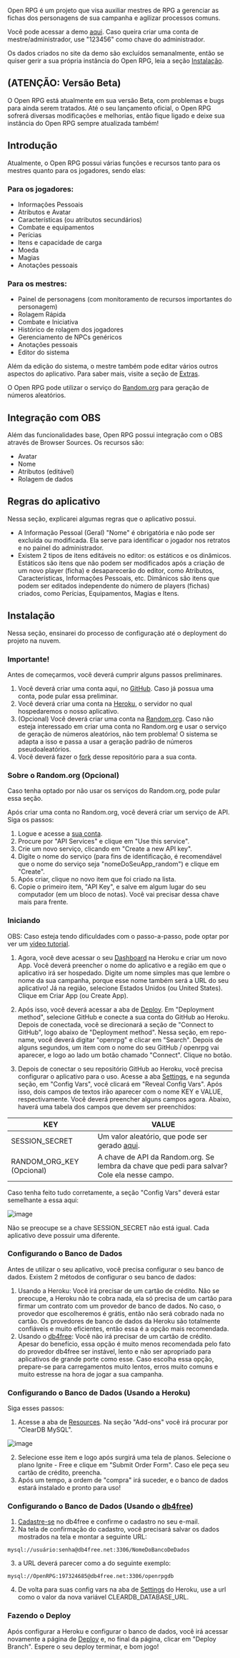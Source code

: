 Open RPG é um projeto que visa auxiliar mestres de RPG a gerenciar as fichas dos personagens de sua campanha e agilizar processos comuns.

Você pode acessar a demo [aqui](https://openrpgdemo.herokuapp.com/). Caso queira criar uma conta de mestre/administrador, use "123456" como chave do administrador.

Os dados criados no site da demo são excluídos semanalmente, então se quiser gerir a sua própria instância do Open RPG, leia a seção [Instalação](#instalação).

## (ATENÇÃO: Versão Beta)

O Open RPG está atualmente em sua versão Beta, com problemas e bugs para ainda serem tratados. Até o seu lançamento oficial, o Open RPG sofrerá diversas modificações e melhorias, então fique ligado e deixe sua instância do Open RPG sempre atualizada também!

## Introdução

Atualmente, o Open RPG possui várias funções e recursos tanto para os mestres quanto para os jogadores, sendo elas:

### Para os jogadores:

- Informações Pessoais
- Atributos e Avatar
- Características (ou atributos secundários)
- Combate e equipamentos
- Perícias
- Itens e capacidade de carga
- Moeda
- Magias
- Anotações pessoais

### Para os mestres:

- Painel de personagens (com monitoramento de recursos importantes do personagem)
- Rolagem Rápida
- Combate e Iniciativa
- Histórico de rolagem dos jogadores
- Gerenciamento de NPCs genéricos
- Anotações pessoais
- Editor do sistema

Além da edição do sistema, o mestre também pode editar vários outros aspectos do aplicativo. Para saber mais, visite a seção de [Extras](#extras).

O Open RPG pode utilizar o serviço do [Random.org](https://www.random.org/) para geração de números aleatórios.

## Integração com OBS

Além das funcionalidades base, Open RPG possui integração com o OBS através de Browser Sources. Os recursos são:

- Avatar
- Nome
- Atributos (editável)
- Rolagem de dados

## Regras do aplicativo

Nessa seção, explicarei algumas regras que o aplicativo possui.

- A Informação Pessoal (Geral) "Nome" é obrigatória e não pode ser excluída ou modificada. Ela serve para identificar o jogador nos retratos e no painel do administrador.
- Existem 2 tipos de itens editáveis no editor: os estáticos e os dinâmicos. Estáticos são itens que não podem ser modificados após a criação de um novo player (ficha) e desaparecerão do editor, como Atributos, Características, Informações Pessoais, etc. Dimânicos são itens que podem ser editados independente do número de players (fichas) criados, como Perícias, Equipamentos, Magias e Itens.

## Instalação

Nessa seção, ensinarei do processo de configuração até o deployment do projeto na nuvem.

### Importante!

Antes de começarmos, você deverá cumprir alguns passos preliminares.

1. Você deverá criar uma conta aqui, no [GitHub](https://github.com/signup). Caso já possua uma conta, pode pular essa preliminar.
2. Você deverá criar uma conta na [Heroku](https://id.heroku.com/signup), o servidor no qual hospedaremos o nosso aplicativo.
3. (Opcional) Você deverá criar uma conta na [Random.org](https://accounts.random.org/create). Caso não esteja interessado em criar uma conta no Random.org e usar o serviço de geração de números aleatórios, não tem problema! O sistema se adapta a isso e passa a usar a geração padrão de números pseudoaleatórios.
4. Você deverá fazer o [fork](https://github.com/alyssapiresfernandescefet/openrpg/fork) desse repositório para a sua conta.

### Sobre o Random.org (Opcional)

Caso tenha optado por não usar os serviços do Random.org, pode pular essa seção.

Após criar uma conta no Random.org, você deverá criar um serviço de API. Siga os passos:

1. Logue e acesse a [sua conta](https://accounts.random.org/).
2. Procure por "API Services" e clique em "Use this service".
3. Crie um novo serviço, clicando em "Create a new API key".
4. Digite o nome do serviço (para fins de identificação, é recomendável que o nome do serviço seja "nomeDoSeuApp_random") e clique em "Create".
5. Após criar, clique no novo item que foi criado na lista.
6. Copie o primeiro item, "API Key", e salve em algum lugar do seu computador (em um bloco de notas). Você vai precisar dessa chave mais para frente.

### Iniciando

OBS: Caso esteja tendo dificuldades com o passo-a-passo, pode optar por ver um [vídeo tutorial](https://youtube.com/).

1. Agora, você deve acessar o seu [Dashboard](https://dashboard.heroku.com/) na Heroku e criar um novo App. Você deverá preencher o nome do aplicativo e a região em que o aplicativo irá ser hospedado. Digite um nome simples mas que lembre o nome da sua campanha, porque esse nome também será a URL do seu aplicativo! Já na região, selecione Estados Unidos (ou United States). Clique em Criar App (ou Create App).

2. Após isso, você deverá acessar a aba de [Deploy](https://dashboard.heroku.com/apps/openrpgdemoo/deploy). Em "Deployment method", selecione GitHub e conecte a sua conta do GitHub ao Heroku. Depois de conectada, você se direcionará a seção de "Connect to GitHub", logo abaixo de "Deployment method". Nessa seção, em repo-name, você deverá digitar "openrpg" e clicar em "Search". Depois de alguns segundos, um item com o nome do seu GitHub / openrpg vai aparecer, e logo ao lado um botão chamado "Connect". Clique no botão.

3. Depois de conectar o seu repositório GitHub ao Heroku, você precisa configurar o aplicativo para o uso. Acesse a aba [Settings](https://dashboard.heroku.com/apps/openrpgdemoo/settings), e na segunda seção, em "Config Vars", você clicará em "Reveal Config Vars". Após isso, dois campos de textos irão aparecer com o nome KEY e VALUE, respectivamente. Você deverá preencher alguns campos agora. Abaixo, haverá uma tabela dos campos que devem ser preenchidos:

|             KEY           |                                                    VALUE                                                 |
| ------------------------- | -------------------------------------------------------------------------------------------------------- |
| SESSION_SECRET            | Um valor aleatório, que pode ser gerado [aqui](https://onlinehashtools.com/generate-random-sha256-hash). |
| RANDOM_ORG_KEY (Opcional) | A chave de API da Random.org. Se lembra da chave que pedi para salvar? Cole ela nesse campo.             |

Caso tenha feito tudo corretamente, a seção "Config Vars" deverá estar semelhante a essa aqui:

![image](https://user-images.githubusercontent.com/71353674/160008042-5df854df-8c47-4235-8233-92303c881660.png)

Não se preocupe se a chave SESSION_SECRET não está igual. Cada aplicativo deve possuir uma diferente.

### Configurando o Banco de Dados

Antes de utilizar o seu aplicativo, você precisa configurar o seu banco de dados. Existem 2 métodos de configurar o seu banco de dados:

1. Usando a Heroku: Você irá precisar de um cartão de crédito. Não se preocupe, a Heroku não te cobra nada, ela só precisa de um cartão para firmar um contrato com um provedor de banco de dados. No caso, o provedor que escolheremos é grátis, então não será cobrado nada no cartão. Os provedores de banco de dados da Heroku são totalmente confiáveis e muito eficientes, então essa é a opção mais recomendada.
2. Usando o [db4free](https://www.db4free.net/): Você não irá precisar de um cartão de crédito. Apesar do benefício, essa opção é muito menos recomendada pelo fato do provedor db4free ser instável, lento e não ser apropriado para aplicativos de grande porte como esse. Caso escolha essa opção, prepare-se para carregamentos muito lentos, erros muito comuns e muito estresse na hora de jogar a sua campanha.

### Configurando o Banco de Dados (Usando a Heroku)

Siga esses passos:

1. Acesse a aba de [Resources](https://dashboard.heroku.com/apps/openrpgdemo/resources). Na seção "Add-ons" você irá procurar por "ClearDB MySQL".

![image](https://user-images.githubusercontent.com/71353674/160009589-58dd6722-0b31-45bc-b4db-65734460627e.png)

2. Selecione esse item e logo após surgirá uma tela de planos. Selecione o plano Ignite - Free e clique em "Submit Order Form". Caso ele peça seu cartão de crédito, preencha.
3. Após um tempo, a ordem de "compra" irá suceder, e o banco de dados estará instalado e pronto para uso!

### Configurando o Banco de Dados (Usando o [db4free](https://www.db4free.net/))

1. [Cadastre-se](https://www.db4free.net/signup.php) no db4free e confirme o cadastro no seu e-mail.
2. Na tela de confirmação do cadastro, você precisará salvar os dados mostrados na tela e montar a seguinte URL:

`
mysql://usuário:senha@db4free.net:3306/NomeDoBancoDeDados
`

3. a URL deverá parecer como a do seguinte exemplo:

`
mysql://OpenRPG:197324685@db4free.net:3306/openrpgdb
`

4. De volta para suas config vars na aba de [Settings](https://dashboard.heroku.com/apps/openrpgdemoo/settings) do Heroku, use a url como o valor da nova variável CLEARDB_DATABASE_URL.

### Fazendo o Deploy

Após configurar a Heroku e configurar o banco de dados, você irá acessar novamente a página de [Deploy](https://dashboard.heroku.com/apps/openrpgdemoo/deploy) e, no final da página, clicar em "Deploy Branch". Espere o seu deploy terminar, e bom jogo!